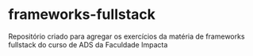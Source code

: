# frameworks-fullstack
Repositório criado para agregar os exercícios da matéria de frameworks fullstack do curso de ADS da Faculdade Impacta
